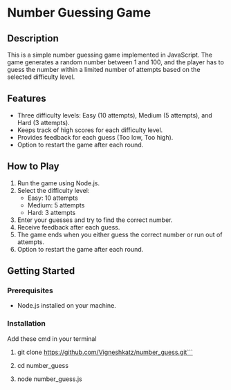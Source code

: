 # Number Guessing Game

## Description
This is a simple number guessing game implemented in JavaScript. The game generates a random number between 1 and 100, and the player has to guess the number within a limited number of attempts based on the selected difficulty level.

## Features
- Three difficulty levels: Easy (10 attempts), Medium (5 attempts), and Hard (3 attempts).
- Keeps track of high scores for each difficulty level.
- Provides feedback for each guess (Too low, Too high).
- Option to restart the game after each round.

## How to Play
1. Run the game using Node.js.
2. Select the difficulty level:
    - Easy: 10 attempts
    - Medium: 5 attempts
    - Hard: 3 attempts
3. Enter your guesses and try to find the correct number.
4. Receive feedback after each guess.
5. The game ends when you either guess the correct number or run out of attempts.
6. Option to restart the game after each round.

## Getting Started

### Prerequisites
- Node.js installed on your machine.

### Installation
Add these cmd in your terminal
1. git clone https://github.com/Vigneshkatz/number_guess.git```

2. cd number_guess

3. node number_guess.js